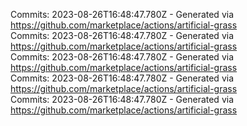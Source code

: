 Commits: 2023-08-26T16:48:47.780Z - Generated via https://github.com/marketplace/actions/artificial-grass
<br>
Commits: 2023-08-26T16:48:47.780Z - Generated via https://github.com/marketplace/actions/artificial-grass
<br>
Commits: 2023-08-26T16:48:47.780Z - Generated via https://github.com/marketplace/actions/artificial-grass
<br>
Commits: 2023-08-26T16:48:47.780Z - Generated via https://github.com/marketplace/actions/artificial-grass
<br>
Commits: 2023-08-26T16:48:47.780Z - Generated via https://github.com/marketplace/actions/artificial-grass
<br>
